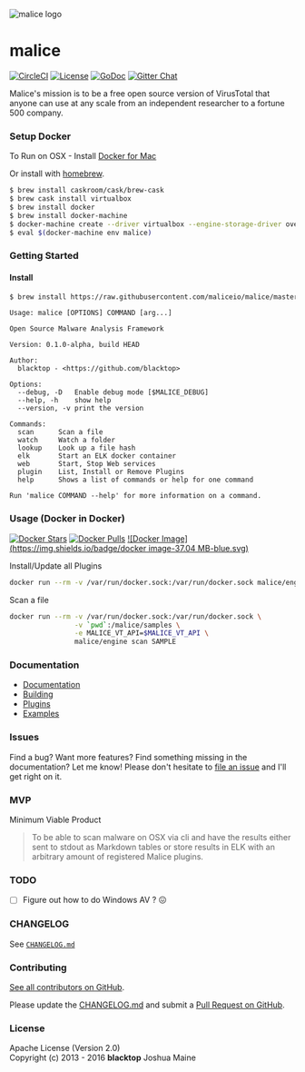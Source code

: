 ![malice logo](https://raw.githubusercontent.com/maliceio/malice/master/docs/logo/malice.png)

malice
======

[![CircleCI](https://circleci.com/gh/maliceio/malice.png?style=shield)](https://circleci.com/gh/maliceio/malice)
[![License][license]](http://www.apache.org/licenses/LICENSE-2.0)
[![GoDoc](https://godoc.org/github.com/maliceio/malice?status.svg)](https://godoc.org/github.com/maliceio/malice)
[![Gitter Chat][gitter-badge]][gitter-link]

Malice's mission is to be a free open source version of VirusTotal that anyone can use at any scale from an independent researcher to a fortune 500 company.

### Setup Docker

To Run on OSX - Install [Docker for Mac](https://docs.docker.com/docker-for-mac/)

Or install with [homebrew](http://brew.sh).

```bash
$ brew install caskroom/cask/brew-cask
$ brew cask install virtualbox
$ brew install docker
$ brew install docker-machine
$ docker-machine create --driver virtualbox --engine-storage-driver overlay malice
$ eval $(docker-machine env malice)
```

### Getting Started

#### Install  

```bash
$ brew install https://raw.githubusercontent.com/maliceio/malice/master/contrib/homebrew/Formula/malice.rb
```

```
Usage: malice [OPTIONS] COMMAND [arg...]

Open Source Malware Analysis Framework

Version: 0.1.0-alpha, build HEAD

Author:
  blacktop - <https://github.com/blacktop>

Options:
  --debug, -D  	Enable debug mode [$MALICE_DEBUG]
  --help, -h   	show help
  --version, -v	print the version

Commands:
  scan		Scan a file
  watch		Watch a folder
  lookup	Look up a file hash
  elk		Start an ELK docker container
  web		Start, Stop Web services
  plugin	List, Install or Remove Plugins
  help		Shows a list of commands or help for one command

Run 'malice COMMAND --help' for more information on a command.
```

### Usage (Docker in Docker)

[![Docker Stars](https://img.shields.io/docker/stars/malice/engine.svg)][hub]
[![Docker Pulls](https://img.shields.io/docker/pulls/malice/engine.svg)][hub]
[![Docker Image](https://img.shields.io/badge/docker image-37.04 MB-blue.svg)][hub]

Install/Update all Plugins

```bash
docker run --rm -v /var/run/docker.sock:/var/run/docker.sock malice/engine plugin update --all
```

Scan a file

```bash
docker run --rm -v /var/run/docker.sock:/var/run/docker.sock \
                -v `pwd`:/malice/samples \
                -e MALICE_VT_API=$MALICE_VT_API \
                malice/engine scan SAMPLE
```

### Documentation

- [Documentation](Documentation)
- [Building](Documentation/installation)
- [Plugins](Documentation/plugins)
- [Examples](Documentation/examples)

### Issues

Find a bug? Want more features? Find something missing in the documentation? Let me know! Please don't hesitate to [file an issue](https://github.com/maliceio/malice/issues/new) and I'll get right on it.

### MVP

Minimum Viable Product

> To be able to scan malware on OSX via cli and have the results either sent to stdout as Markdown tables or store results in ELK with an arbitrary amount of registered Malice plugins.

### TODO

-	[ ] Figure out how to do Windows AV ? :confounded:

### CHANGELOG

See [`CHANGELOG.md`](https://github.com/maliceio/malice/blob/master/CHANGELOG.md)

### Contributing

[See all contributors on GitHub](https://github.com/maliceio/malice/graphs/contributors).

Please update the [CHANGELOG.md](https://github.com/maliceio/malice/blob/master/CHANGELOG.md) and submit a [Pull Request on GitHub](https://help.github.com/articles/using-pull-requests/).

### License

Apache License (Version 2.0)  
Copyright (c) 2013 - 2016 **blacktop** Joshua Maine

[malice-logo]: https://raw.githubusercontent.com/maliceio/malice/master/docs/logo/malice.png
[travis-badge]: https://travis-ci.org/maliceio/malice.svg?branch=master
[gitter-badge]: https://badges.gitter.im/maliceio/malice.svg
[gitter-link]: https://gitter.im/maliceio/malice
[license]: https://img.shields.io/badge/licence-Apache%202.0-blue.svg
[hub]: https://hub.docker.com/r/malice/engine/
